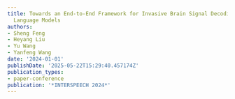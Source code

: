 ```yaml
---
title: Towards an End-to-End Framework for Invasive Brain Signal Decoding with Large
  Language Models
authors:
- Sheng Feng
- Heyang Liu
- Yu Wang
- Yanfeng Wang
date: '2024-01-01'
publishDate: '2025-05-22T15:29:40.457174Z'
publication_types:
- paper-conference
publication: '*INTERSPEECH 2024*'
---
```

